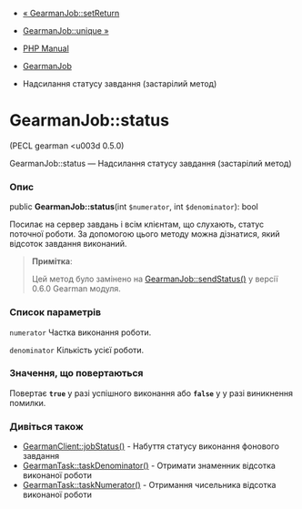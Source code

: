 - [« GearmanJob::setReturn](gearmanjob.setreturn.md)
- [GearmanJob::unique »](gearmanjob.unique.md)

- [PHP Manual](index.md)
- [GearmanJob](class.gearmanjob.md)
- Надсилання статусу завдання (застарілий метод)

# GearmanJob::status

(PECL gearman \<u003d 0.5.0)

GearmanJob::status — Надсилання статусу завдання (застарілий метод)

### Опис

public **GearmanJob::status**(int `$numerator`, int `$denominator`):
bool

Посилає на сервер завдань і всім клієнтам, що слухають, статус поточної
роботи. За допомогою цього методу можна дізнатися, який відсоток завдання
виконаний.

> **Примітка**:
>
> Цей метод було замінено на
> [GearmanJob::sendStatus()](gearmanjob.sendstatus.md) у версії 0.6.0
> Gearman модуля.

### Список параметрів

`numerator`
Частка виконання роботи.

`denominator`
Кількість усієї роботи.

### Значення, що повертаються

Повертає **`true`** у разі успішного виконання або **`false`** у
у разі виникнення помилки.

### Дивіться також

- [GearmanClient::jobStatus()](gearmanclient.jobstatus.md) -
Набуття статусу виконання фонового завдання
- [GearmanTask::taskDenominator()](gearmantask.taskdenominator.md) -
Отримати знаменник відсотка виконаної роботи
- [GearmanTask::taskNumerator()](gearmantask.tasknumerator.md) -
Отримання чисельника відсотка виконаної роботи
